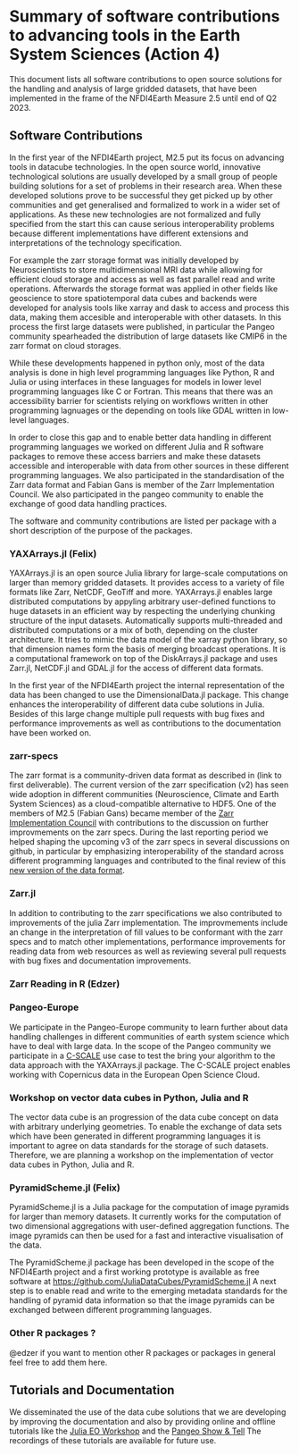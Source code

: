 # Summary of software contributions to advancing tools in the Earth System Sciences (Action 4)


This document lists all software contributions to open source solutions for the handling and analysis of large gridded datasets, that have been implemented in the frame of the NFDI4Earth  Measure 2.5 until end of Q2 2023. 


## Software Contributions 

In the first year of the NFDI4Earth project, M2.5 put its focus on advancing tools in datacube technologies. 
In the open source world, innovative technological solutions are usually developed by a small group of people building solutions for a set of problems in their research area. When these developed solutions prove to be successful they get picked up by other communities and get generalised and formalized to work in a wider set of applications. As these new technologies are not formalized and fully specified from the start this can cause serious interoperability problems because different implementations have different extensions and interpretations of the technology specification. 

For example the zarr storage format was initially developed by Neuroscientists to store multidimensional MRI data while allowing for efficient cloud storage and access as well as fast parallel read and write operations. Afterwards the storage format was applied in other fields like geoscience to store spatiotemporal data cubes and backends were developed for analysis tools like xarray and dask to access and process this data, making them accesible and interoperable with other datasets. In this process the first large datasets were published, in particular the Pangeo community spearheaded the distribution of large datasets like CMIP6 in the zarr format on cloud storages. 

While these developments happened in python only, most of the data analysis is done in high level programming languages like Python, R and Julia or using interfaces in these languages for models in lower level programming languages like C or Fortran. This means that there was an accessibility barrier for scientists relying on workflows written in other programming lagnuages or the depending on tools like GDAL written in low-level languages. 

In order to close this gap and to enable better data handling in different programming languages we worked on different Julia and R software packages to remove these access barriers and make these datasets accessible and interoperable with data from other sources in these different programming languages. 
We also participated in the standardisation of the Zarr data format and Fabian Gans is member of the Zarr Implementation Council. We also participated in the pangeo community to enable the exchange of good data handling practices.

The software and community contributions are listed per package with a short description of the purpose of the packages.

### YAXArrays.jl (Felix)
YAXArrays.jl is an open source Julia library for large-scale computations on larger than memory gridded datasets. It provides access to a variety of file formats like Zarr, NetCDF, GeoTiff and more. 
YAXArrays.jl enables large distributed computations by appyling arbitrary user-defined functions to huge datasets in an efficient way by respecting the underlying chunking structure of the input datasets. 
Automatically supports multi-threaded and distributed computations or a mix of both, depending on the cluster architecture. 
It tries to mimic the data model of the xarray python library, so that dimension names form the basis of merging broadcast operations.
It is a computational framework on top of the DiskArrays.jl package and uses Zarr.jl, NetCDF.jl and GDAL.jl for the access of different data formats.

In the first year of the NFDI4Earth project the internal representation of the data has been changed to use the DimensionalData.jl package. 
This change enhances the interoperability of different data cube solutions in Julia. 
Besides of this large change multiple pull requests with bug fixes and performance improvements as well as contributions to the documentation have been worked on.

### zarr-specs

The zarr format is a community-driven data format as described in (link to first deliverable). The current version of the zarr specification (v2) has seen wide adoption in different communities (Neuroscience, Climate and Earth System Sciences) as a cloud-compatible alternative to HDF5. One of the members of M2.5 (Fabian Gans) became member of the [Zarr Implementation Council](https://zarr.dev/zeps/zic/) with contributions to the discussion on further improvmements on the zarr specs. During the last reporting period we helped shaping the upcoming v3 of the zarr specs in several discussions on github, in particular by emphasizing interoperability of the standard across different programming languages and contributed to the final review of this [new version of the data format](https://zarr.dev/zeps/draft/ZEP0001.html). 



### Zarr.jl

In addition to contributing to the zarr specifications we also contributed to improvements of the julia Zarr implementation. The improvmements include an change in the interpretation of fill values to be conformant with the zarr specs and to match other implementations, performance improvements for reading data from web resources as well as reviewing several pull requests with bug fixes and documentation improvements. 

### Zarr Reading in R (Edzer)

### Pangeo-Europe
We participate in the Pangeo-Europe community to learn further about data handling challenges in different communities of earth system science which have to deal with large data. 
In the scope of the Pangeo community we participate in a [C-SCALE](https://c-scale.eu/) use case to test the bring your algorithm to the data approach with the YAXArrays.jl package. The C-SCALE project enables working with Copernicus data in the European Open Science Cloud. 

### Workshop on vector data cubes in Python, Julia and R

The vector data cube is an progression of the data cube concept on data with arbitrary underlying geometries.
To enable the exchange of data sets which have been generated in different programming languages it is important to agree on data standards for the storage of such datasets. 
Therefore, we are planning a workshop on the implementation of vector data cubes in Python, Julia and R. 


### PyramidScheme.jl (Felix)

PyramidScheme.jl is a Julia package for the computation of image pyramids for larger than memory datasets. It currently works for the computation of two dimensional aggregations with user-defined aggregation functions. 
The image pyramids can then be used for a fast and interactive visualisation of the data.

The PyramidScheme.jl package has been developed in the scope of the NFDI4Earth project and a first working prototype is available as free software at https://github.com/JuliaDataCubes/PyramidScheme.jl
A next step is to  enable read and write to the emerging metadata standards for the handling of pyramid data information so that the image pyramids can be exchanged between different programming languages. 




### Other R packages ?
@edzer if you want to mention other R packages or packages in general feel free to add them here.

## Tutorials and Documentation

We disseminated the use of the data cube solutions that we are developing by improving the documentation 
and also by providing online and offline tutorials like the [Julia EO Workshop](https://aircentre.github.io/JuliaEO/) and the [Pangeo Show & Tell](https://reliance.rohub.org/77a61d94-3318-4d33-a3c0-4730e7026fdb?activetab=overview)
The recordings of these tutorials are available for future use.

